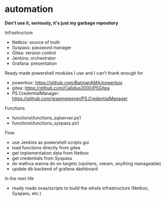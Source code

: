 # automation

**Don't use it, seriously, it's just my garbage repository**

Infrastructure
- Netbox:   source of truth
- Syspass:  password manager
- Gitea:    version control
- Jenkins:  orchestrator
- Grafana:  presentation

Ready made powershell modules I use and I can't thank enough for
- powerbox:              https://github.com/BatmanAMA/powerbox
- gitea:                 https://github.com/Callidus2000/PSGitea
- PS.CredentialManager:  https://github.com/graememeyer/PS.CredentialManager

Functions
- functions\functions_sqlserver.ps1
- functions\functions_syspass.ps1

Flow
- use Jenkins as powershell scripts gui
- load functions directly from gitea
- get implementation data from Netbox
- get credentials from Syspass
- do wathca wanna do on targets (vpshere, veeam, anything manageable)
- update db backend of grafana dashboard

In the next life
 - ready made ovas/scripts to build the whole infrastructure (Netbox, Syspass, etc.)







